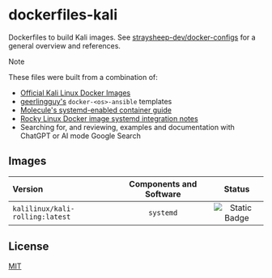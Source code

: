 # dockerfiles-kali

Dockerfiles to build Kali images. See [straysheep-dev/docker-configs](https://github.com/straysheep-dev/docker-configs) for a general overview and references.

> [!NOTE]
> These files were built from a combination of:
> - [Official Kali Linux Docker Images](https://www.kali.org/docs/containers/official-kalilinux-docker-images/)
> - [geerlingguy's](https://github.com/geerlingguy) `docker-<os>-ansible` templates
> - [Molecule's systemd-enabled container guide](https://ansible.readthedocs.io/projects/molecule/guides/systemd-container/)
> - [Rocky Linux Docker image systemd integration notes](https://hub.docker.com/r/rockylinux/rockylinux#systemd-integration)
> - Searching for, and reviewing, examples and documentation with ChatGPT or AI mode Google Search


## Images

| Version | Components and Software | Status |
| :--- | :---: | :---: |
| `kalilinux/kali-rolling:latest` | `systemd` | ![Static Badge](https://img.shields.io/badge/supported-green) |


## License

[MIT](LICENSE)